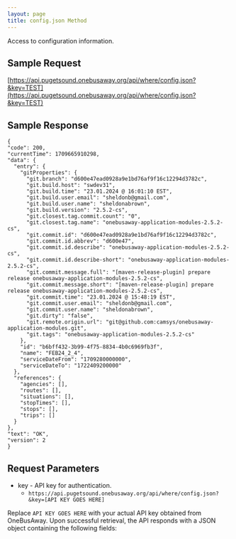 ```yaml
---
layout: page
title: config.json Method
---
```


Access to configuration information.

## Sample Request

[https://api.pugetsound.onebusaway.org/api/where/config.json?&key=TEST](https://api.pugetsound.onebusaway.org/api/where/config.json?&key=TEST)


## Sample Response

  ```
  {
  "code": 200,
  "currentTime": 1709665910298,
  "data": {
    "entry": {
      "gitProperties": {
        "git.branch": "d600e47ead0928a9e1bd76af9f16c12294d3782c",
        "git.build.host": "swdev31",
        "git.build.time": "23.01.2024 @ 16:01:10 EST",
        "git.build.user.email": "sheldonb@gmail.com",
        "git.build.user.name": "sheldonabrown",
        "git.build.version": "2.5.2-cs",
        "git.closest.tag.commit.count": "0",
        "git.closest.tag.name": "onebusaway-application-modules-2.5.2-cs",
        "git.commit.id": "d600e47ead0928a9e1bd76af9f16c12294d3782c",
        "git.commit.id.abbrev": "d600e47",
        "git.commit.id.describe": "onebusaway-application-modules-2.5.2-cs",
        "git.commit.id.describe-short": "onebusaway-application-modules-2.5.2-cs",
        "git.commit.message.full": "[maven-release-plugin] prepare release onebusaway-application-modules-2.5.2-cs",
        "git.commit.message.short": "[maven-release-plugin] prepare release onebusaway-application-modules-2.5.2-cs",
        "git.commit.time": "23.01.2024 @ 15:48:19 EST",
        "git.commit.user.email": "sheldonb@gmail.com",
        "git.commit.user.name": "sheldonabrown",
        "git.dirty": "false",
        "git.remote.origin.url": "git@github.com:camsys/onebusaway-application-modules.git",
        "git.tags": "onebusaway-application-modules-2.5.2-cs"
      },
      "id": "b6bff432-3b99-4f75-8834-4b0c6969fb3f",
      "name": "FEB24_2_4",
      "serviceDateFrom": "1709280000000",
      "serviceDateTo": "1722409200000"
    },
    "references": {
      "agencies": [],
      "routes": [],
      "situations": [],
      "stopTimes": [],
      "stops": [],
      "trips": []
    }
  },
  "text": "OK",
  "version": 2
}

  ```

## Request Parameters

* key - API key for authentication.
    * `https://api.pugetsound.onebusaway.org/api/where/config.json?&key=[API KEY GOES HERE]`


Replace `API KEY GOES HERE` with your actual API key obtained from OneBusAway.
Upon successful retrieval, the API responds with a JSON object containing the following fields:
